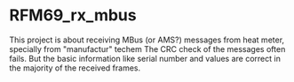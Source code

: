 # RFM69_rx_mbus
This project is about receiving MBus (or AMS?) messages from heat meter, specially from "manufactur" techem
The CRC check of the messages often fails. But the basic information like serial number and values
are correct in the majority of the received frames.
